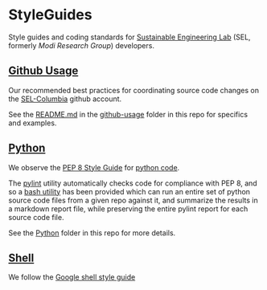 StyleGuides
===========

Style guides and coding standards for [Sustainable Engineering Lab](http://modilabs.org) (SEL, formerly _Modi Research Group_) developers.

[Github Usage](github-usage)
------------

Our recommended best practices for coordinating source code changes on the [SEL-Columbia](https://github.com/SEL-Columbia) github account.

See the [README.md](github-usage/README.md) in the [github-usage](github-usage) folder in this repo for specifics and examples.


[Python](Python)
------
We observe the [PEP 8 Style Guide](http://www.python.org/dev/peps/pep-0008/) for [python code](http://www.python.org/).

The [pylint](http://pylint.org/) utility automatically checks code for compliance with PEP 8, and so a [bash utility](Python/generate_qc_makefile.sh) has been provided which can run an entire set of python source code files from a given repo against it, and summarize the results in a markdown report file, while preserving the entire pylint report for each source code file. 

See the [Python](Python) folder in this repo for more details.

[Shell](shell)
------

We follow the [Google shell style guide](http://google-styleguide.googlecode.com/svn/trunk/shell.xml)
